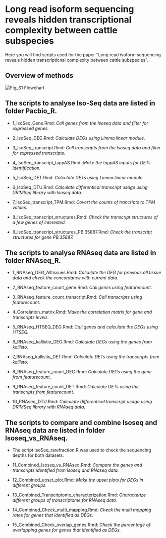 # Long read isoform sequencing reveals hidden transcriptional complexity between cattle subspecies

Here you will find scripts used for the paper "Long read isoform sequencing reveals hidden transcriptional complexity between cattle subspecies".

## Overview of methods
![Fig_S1 Flowchart](https://user-images.githubusercontent.com/25737808/196599241-727efe93-9409-446d-bfe9-4c96000fc001.png)


## The scripts to analyse Iso-Seq data are listed in folder Pacbio_R.

* 1_IsoSeq_Gene.Rmd: 
*Call genes from the Isoseq data and filter for expressed genes.*

* 2_IsoSeq_DEG.Rmd: 
*Calculate DEGs using Limma linear module.*

* 3_IsoSeq_transcript.Rmd: 
*Call transcripts from the Isoseq data and filter for expressed transcripts.*

* 4_IsoSeq_transcript_tappAS.Rmd: 
*Make the tappAS inputs for DETs identification.*

* 5_IsoSeq_DET.Rmd: 
*Calculate DETs using Limma linear module.*

* 6_IsoSeq_DTU.Rmd: 
*Calculate differentical transcript usage using DRIMSeq library with Isoseq data.*

* 7_IsoSeq_transcript_TPM.Rmd: 
*Covert the counts of trancripts to TPM values.*

* 8_IsoSeq_transcript_structures.Rmd: 
*Check the transcript structures of a few genes of interested.*

* 8_IsoSeq_transcript_structures_PB.35887.Rmd: 
*Check the transcript structures for gene PB.35887.*

## The scripts to analyse RNAseq data are listed in folder RNAseq_R.

* 1_RNAseq_DEG_Alltissues.Rmd:
*Calculate the DEG for previous all tissue data and check the concordance with current data.*

* 2_RNAseq_feature_count_gene.Rmd:
*Call genes using featurecount.*

* 3_RNAseq_feature_count_transcript.Rmd:
*Call transcripts using featurecount.*

* 4_Correlation_matrix.Rmd:
*Make the correlation matrix for gene and transcripts levels.*

* 5_RNAseq_HTSEQ_DEG.Rmd:
*Call genes and calculate the DEGs using HTSEQ.*

* 6_RNAseq_kallistio_DEG.Rmd:
*Calculate DEGs using the genes from kallisto.*

* 7_RNAseq_kallistio_DET.Rmd:
*Calculate DETs using the transcripts from kallisto.*

* 8_RNAseq_feature_count_DEG.Rmd:
*Calculate DEGs using the gene from featurecount.*

* 9_RNAseq_feature_count_DET.Rmd:
*Calculate DETs using the transcripts from featurecount.*

* 10_RNAseq_DTU.Rmd:
*Calculate differentical transcript usage using DRIMSeq library with RNAseq data.*


## The scripts to compare and combine Isoseq and RNAseq data are listed in folder Isoseq_vs_RNAseq.

* The script IsoSeq_rarefraction.R was used to check the sequencing depths for both datasets.


* 11_Combined_Isoseq_vs_RNAseq.Rmd:
*Compare the genes and transcripts identified from Isoseq and RNaseq data.*

* 12_Combined_upset_plot.Rmd:
*Make the upset plots for DEGs in different groups.*

* 13_Combined_Transcriptome_characterization.Rmd:
*Characterize different groups of transcriptome for RNAseq data.*

* 14_Combined_Check_multi_mapping.Rmd:
*Check the multi mapping rates for genes that identified as DEGs.*

* 15_Combined_Check_overlap_genes.Rmd:
*Check the percentage of overlapping genes for genes that identified as DEGs.*
